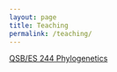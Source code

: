```yaml
---
layout: page
title: Teaching
permalink: /teaching/
---
```


<a class="page-link" href="https://mctavishlab.github.io/GradPhylo/">QSB/ES 244 Phylogenetics</a>
